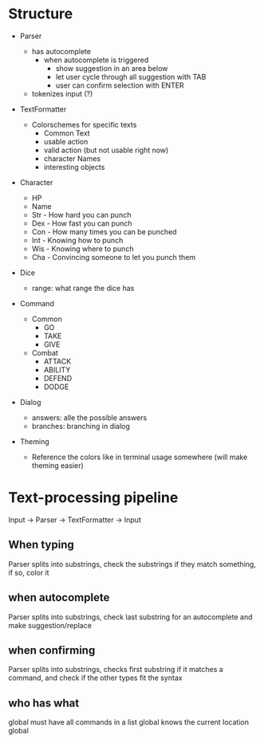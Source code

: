 # Structure
* Parser
	* has autocomplete
		* when autocomplete is triggered
			* show suggestion in an area below
			* let user cycle through all suggestion with TAB
			* user can confirm selection with ENTER
	* tokenizes input (?)
* TextFormatter
	* Colorschemes for specific texts
		* Common Text
		* usable action
		* valid action (but not usable right now)
		* character Names
		* interesting objects
* Character
	* HP
	* Name
	* Str - How hard you can punch
	* Dex - How fast you can punch
	* Con - How many times you can be punched
	* Int - Knowing how to punch
	* Wis - Knowing where to punch
	* Cha - Convincing someone to let you punch them
* Dice
	* range: what range the dice has
* Command
	* Common
		* GO
		* TAKE
		* GIVE
	* Combat
		* ATTACK
		* ABILITY
		* DEFEND
		* DODGE
* Dialog
	* answers: alle the possible answers
	* branches: branching in dialog

* Theming
	* Reference the colors like in terminal usage somewhere (will make theming easier)

# Text-processing pipeline
Input -> Parser -> TextFormatter -> Input

## When typing
Parser splits into substrings, check the substrings if they match something, if so, color it	

## when autocomplete
Parser splits into substrings, check last substring for an autocomplete and make suggestion/replace

## when confirming
Parser splits into substrings, checks first substring if it matches a command, and check if the other types fit the syntax

## who has what
global must have all commands in a list
global knows the current location
global 
